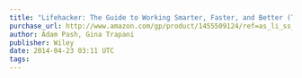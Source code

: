 ```yaml
---
title: "Lifehacker: The Guide to Working Smarter, Faster, and Better (Third Edition)"
purchase_url: http://www.amazon.com/gp/product/1455509124/ref=as_li_ss_tl?ie=UTF8&camp=1789&creative=390957&creativeASIN=1455509124&linkCode=as2&tag=everrail-20
author: Adam Pash, Gina Trapani
publisher: Wiley
date: 2014-04-23 03:11 UTC
tags:
---
```


